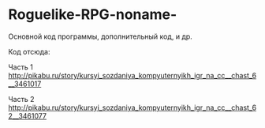 # Roguelike-RPG-noname-
Основной код программы, дополнительный код, и др.

Код отсюда:

Часть 1
http://pikabu.ru/story/kursyi_sozdaniya_kompyuternyikh_igr_na_cc__chast_6__3461017

Часть 2
http://pikabu.ru/story/kursyi_sozdaniya_kompyuternyikh_igr_na_cc__chast_62__3461077
